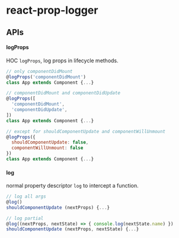 # react-prop-logger

## APIs
#### logProps
HOC ```logProps```, log props in lifecycle methods.

```jsx
// only componentDidMount
@logProps('componentDidMount')
class App extends Component {...}

// componentDidMount and componentDidUpdate
@logProps([
  'componentDidMount',
  'componentDidUpdate',
])
class App extends Component {...}

// except for shouldComponentUpdate and componentWillUnmount
@logProps({
  shouldComponentUpdate: false,
  componentWillUnmount: false
})
class App extends Component {...}
```

#### log
normal property descriptor ```log``` to intercept a function.

```jsx
// log all args
@log()
shouldComponentUpdate (nextProps) {...}

// log partial
@log((nextProps, nextState) => { console.log(nextState.name) })
shouldComponentUpdate (nextProps, nextState) {...}
```
